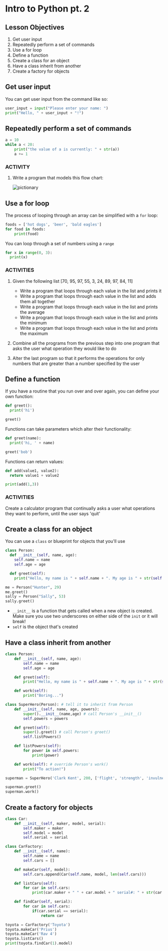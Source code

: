 # Intro to Python pt. 2

## Lesson Objectives

1. Get user input
1. Repeatedly perform a set of commands
1. Use a for loop
1. Define a function
1. Create a class for an object
1. Have a class inherit from another
1. Create a factory for objects


## Get user input

You can get user input from the command like so:

```python
user_input = input("Please enter your name: ")
print("Hello, " + user_input + "!")
```

## Repeatedly perform a set of commands

```python
a = 10
while a < 20:
    print("the value of a is currently: " + str(a))
    a += 1
```

### ACTIVITY

1. Write a program that models this flow chart:

    ![pictionary](http://pics.blameitonthevoices.com/032011/how_to_play_pictionary.jpg)


## Use a for loop

The process of looping through an array can be simplified with a `for` loop:

```python
foods = ['hot dogs', 'beer', 'bald eagles']
for food in foods:
    print(food)
```

You can loop through a set of numbers using a `range`

```python
for x in range(0, 3):
  print(x)
```

### ACTIVITIES

1. Given the following list [70, 95, 97, 55, 3, 24, 89, 97, 84, 11]
    - Write a program that loops through each value in the list and prints it
    - Write a program that loops through each value in the list and adds them all together
    - Write a program that loops through each value in the list and prints the average
    - Write a program that loops through each value in the list and prints the minimum
    - Write a program that loops through each value in the list and prints the maximum

1. Combine all the programs from the previous step into one program that asks the user what operation they would like to do

1. Alter the last program so that it performs the operations for only numbers that are greater than a number specified by the user

## Define a function

If you have a routine that you run over and over again, you can define your own function:

```python
def greet():
  print('hi')

greet()
```

Functions can take parameters which alter their functionality:

```python
def greet(name):
  print('hi, ' + name)

greet('bob')
```

Functions can return values:

```python
def add(value1, value2):
  return value1 + value2

print(add(1,3))
```

### ACTIVITIES

Create a calculator program that continually asks a user what operations they want to perform, until the user says 'quit'

## Create a class for an object

You can use a `class` or blueprint for objects that you'll use

```python
class Person:
  def __init__(self, name, age):
    self.name = name
    self.age = age

  def greet(self):
    print("Hello, my name is " + self.name + ". My age is " + str(self.age))

me = Person("Hunter", 29)
me.greet()
sally = Person("Sally", 53)
sally.greet()
```

- `__init__` is a function that gets called when a new object is created. Make sure you use two underscores on either side of the `init` or it will break!
- `self` is the object that's created

## Have a class inherit from another

```python
class Person:
    def __init__(self, name, age):
        self.name = name
        self.age = age

    def greet(self):
        print("Hello, my name is " + self.name + ". My age is " + str(self.age))

    def work(self):
        print("Boring...")

class SuperHero(Person): # tell it to inherit from Person
    def __init__(self, name, age, powers):
        super().__init__(name,age) # call Person's __init__()
        self.powers = powers

    def greet(self):
        super().greet() # call Person's greet()
        self.listPowers()

    def listPowers(self):
        for power in self.powers:
            print(power)

    def work(self): # override Person's work()
        print("To action!")

superman = SuperHero('Clark Kent', 200, ['flight', 'strength', 'invulnerability'])

superman.greet()
superman.work()
```

## Create a factory for objects

```python
class Car:
    def __init__(self, maker, model, serial):
        self.maker = maker
        self.model = model
        self.serial = serial

class CarFactory:
    def __init__(self, name):
        self.name = name
        self.cars = []

    def makeCar(self, model):
        self.cars.append(Car(self.name, model, len(self.cars)))

    def listCars(self):
        for car in self.cars:
            print(car.maker + " " + car.model + " serial#: " + str(car.serial))

    def findCar(self, serial):
        for car in self.cars:
            if(car.serial == serial):
                return car

toyota = CarFactory('Toyota')
toyota.makeCar('Prius')
toyota.makeCar('Rav 4')
toyota.listCars()
print(toyota.findCar(1).model)
```
